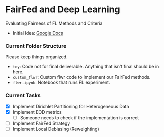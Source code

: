 # FairFed and Deep Learning
Evaluating Fairness of FL Methods and Criteria

- Initial Idea: [Google Docs](https://docs.google.com/document/d/1qhE1ZlblD-FysCvw3abgrpd5G8mB60sN41SZsP0PySU/edit)

### Current Folder Structure
Please keep things organized.
- `toy`: Code not for final deliverable. Anything that isn't final should be in here.
- `custom_flwr`: Custom flwr code to implement our FairFed methods.
- `flwr.ipynb`: Notebook that runs FL experiment.

### Current Tasks
- [x] Implement Dirichlet Partitioning for Heterogeneous Data
- [x] Implement EOD metrics
    - [ ] Someone needs to check if the implementation is correct
- [ ] Implement FairFed Strategy
- [ ] Implement Local Debiasing (Reweighting)
